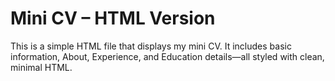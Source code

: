 # Mini CV – HTML Version

This is a simple HTML file that displays my mini CV. It includes basic information, About, Experience, and Education details—all styled with clean, minimal HTML. 

